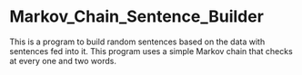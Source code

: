 # Markov_Chain_Sentence_Builder
This is a program to build random sentences based on the data with sentences fed into it. This program uses a simple Markov chain that checks at every one and two words.
